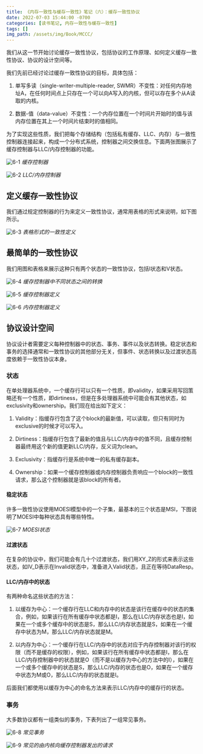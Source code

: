 ```yaml
---
title: 《内存一致性与缓存一致性》笔记（六）：缓存一致性协议
date: 2022-07-03 15:44:00 -0700
categories: [读书笔记, 内存一致性与缓存一致性]
tags: []
img_path: /assets/img/Book/MCCC/
---
```


我们从这一节开始讨论缓存一致性协议，包括协议的工作原理、如何定义缓存一致性协议、协议的设计空间等。

我们先前已经讨论过缓存一致性协议的目标，具体包括：

1. 单写多读（single-writer-multiple-reader, SWMR）不变性：对任何内存地址A，在任何时间点上只存在一个可以向A写入的内核，但可以存在多个从A读取的内核。

1. 数据-值（data-value）不变性：一个内存位置在一个时间片开始时的值与该内存位置在其上一个时间片结束时的值相同。

为了实现这些性质，我们把每个存储结构（包括私有缓存、LLC、内存）与一致性控制器连接起来，构成一个分布式系统，控制器之间交换信息。下面两张图展示了缓存控制器与LLC/内存控制器的功能。

![6-1](6-1.png)
_缓存控制器_

![6-2](6-2.png)
_LLC/内存控制器_

## 定义缓存一致性协议

我们通过规定控制器的行为来定义一致性协议，通常用表格的形式来说明，如下图所示。

![6-3](6-3.png)
_表格形式的一致性定义_

## 最简单的一致性协议

我们用图和表格来展示这种只有两个状态的一致性协议，包括I状态和V状态。

![6-4](6-4.png)
_缓存控制器中不同状态之间的转换_

![6-5](6-5.png)
_缓存控制器定义_

![6-6](6-6.png)
_内存控制器定义_

## 协议设计空间

协议设计者需要定义每种控制器中的状态、事务、事件以及状态转换。稳定状态和事务的选择通常和一致性协议的其他部分无关，但事件、状态转换以及过渡状态高度依赖于一致性协议本身。

### 状态

在单处理器系统中，一个缓存行可以只有一个性质，即validity，如果采用写回策略还有一个性质，即dirtiness，但是在多处理器系统中可能会有其他状态，如exclusivity和ownership。我们现在给出如下定义：

1. Validity：指缓存行包含了这个block的最新值，可以读取，但只有同时为exclusive的时候才可以写入。

1. Dirtiness：指缓存行包含了最新的值且与LLC/内存中的值不同，且缓存控制器最终用这个新的值更新LLC/内存，反义词为clean。

1. Exclusivity：指缓存行是系统中唯一的私有缓存副本。

1. Ownership：如果一个缓存控制器或内存控制器负责响应一个block的一致性请求，那么这个控制器就是该block的所有者。

#### 稳定状态

许多一致性协议使用MOESI模型中的一个子集，最基本的三个状态是MSI，下图说明了MOESI中每种状态具有哪些特性。

![6-7](6-7.png)
_MOESI状态_

#### 过渡状态

在复杂的协议中，我们可能会有几十个过渡状态，我们用XY_Z的形式来表示这些状态，如IV_D表示在Invalid状态中，准备进入Valid状态，且正在等待DataResp。

#### LLC/内存中的状态

有两种命名这些状态的方法：

1. 以缓存为中心：一个缓存行在LLC和内存中的状态是该行在缓存中的状态的集合，例如，如果该行在所有缓存中状态都是I，那么在LLC/内存状态也是I，如果在一个或多个缓存中的状态是S，那么LLC/内存状态就是S，如果在一个缓存中状态为M，那么LLC/内存状态就是M。

1. 以内存为中心：一个缓存行在LLC/内存中的状态对应于内存控制器对该行的权限（而不是缓存的权限），例如，如果该行在所有缓存中状态都是I，那么在LLC/内存控制器中的状态就是O（而不是以缓存为中心的方法中的I），如果在一个或多个缓存中的状态是S，那么LLC/内存的状态也是O，如果在一个缓存中状态为M或O，那么LLC/内存的状态就是I。

后面我们都使用以缓存为中心的命名方法来表示LLC/内存中的缓存行的状态。

### 事务

大多数协议都有一组类似的事务，下表列出了一组常见事务。

![6-8](6-8.png)
_常见事务_

![6-9](6-9.png)
_常见的由内核向缓存控制器发出的请求_
